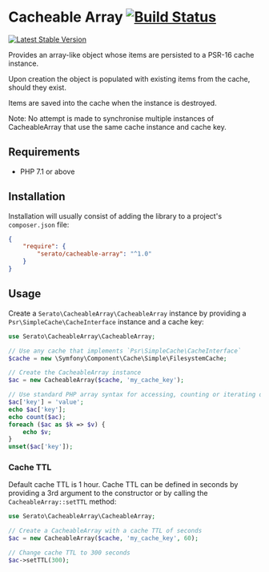 # Cacheable Array [![Build Status](https://travis-ci.org/serato/php-cacheable-array.svg?branch=master)](https://travis-ci.org/serato/php-cacheable-array)

[![Latest Stable Version](https://img.shields.io/packagist/v/serato/cacheable-array.svg)](https://packagist.org/packages/serato/cacheable-array)

Provides an array-like object whose items are persisted to a PSR-16 cache instance.

Upon creation the object is populated with existing items from the cache, should they exist.

Items are saved into the cache when the instance is destroyed.

Note: No attempt is made to synchronise multiple instances of CacheableArray that use the same cache instance and cache key.

## Requirements

* PHP 7.1 or above

## Installation

Installation will usually consist of adding the library to a project's `composer.json` file:

```json
{
    "require": {
        "serato/cacheable-array": "^1.0"
    }
}
```

## Usage

Create a `Serato\CacheableArray\CacheableArray` instance by providing a `Psr\SimpleCache\CacheInterface` instance and a cache key:

```php
use Serato\CacheableArray\CacheableArray;

// Use any cache that implements `Psr\SimpleCache\CacheInterface`
$cache = new \Symfony\Component\Cache\Simple\FilesystemCache;

// Create the CacheableArray instance
$ac = new CacheableArray($cache, 'my_cache_key');

// Use standard PHP array syntax for accessing, counting or iterating over the CacheableArray instance
$ac['key'] = 'value';
echo $ac['key'];
echo count($ac);
foreach ($ac as $k => $v) {
    echo $v;
}
unset($ac['key']);
```

### Cache TTL

Default cache TTL is 1 hour. Cache TTL can be defined in seconds by providing a 3rd argument to the constructor or by calling the `CacheableArray::setTTL` method:

```php
use Serato\CacheableArray\CacheableArray;

// Create a CacheableArray with a cache TTL of seconds
$ac = new CacheableArray($cache, 'my_cache_key', 60);

// Change cache TTL to 300 seconds
$ac->setTTL(300);
```

